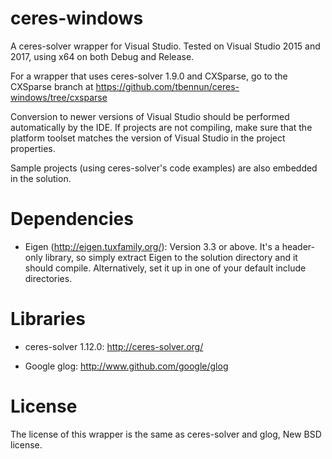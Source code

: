 ceres-windows
=============

A ceres-solver wrapper for Visual Studio.
Tested on Visual Studio 2015 and 2017, using x64 on both Debug and Release.

For a wrapper that uses ceres-solver 1.9.0 and CXSparse, go to the
CXSparse branch at https://github.com/tbennun/ceres-windows/tree/cxsparse

Conversion to newer versions of Visual Studio should be performed automatically by the IDE. 
If projects are not compiling, make sure that the platform toolset matches the version of Visual
Studio in the project properties.


Sample projects (using ceres-solver's code examples) are also embedded in the solution.

Dependencies
============

  * Eigen (http://eigen.tuxfamily.org/): Version 3.3 or above. It's a header-only 
    library, so simply extract Eigen to the solution directory and it should compile. 
    Alternatively, set it up in one of your default include directories.

Libraries
=========

  * ceres-solver 1.12.0: http://ceres-solver.org/

  * Google glog: http://www.github.com/google/glog


License
=======

The license of this wrapper is the same as ceres-solver and glog, New BSD license.
